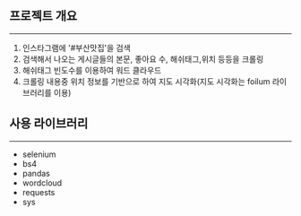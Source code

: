 ## 프로젝트 개요
---
1. 인스타그램에 '#부산맛집'을 검색
2. 검색해서 나오는 게시글들의 본문, 좋아요 수, 해쉬태그,위치 등등을 크롤링
3. 해쉬태그 빈도수를 이용하여 워드 클라우드 
4. 크롤링 내용중 위치 정보를 기반으로 하여 지도 시각화(지도 시각화는 foilum 라이브러리를 이용)

## 사용 라이브러리 
---
- selenium
- bs4
- pandas
- wordcloud
- requests
- sys
